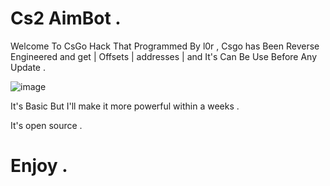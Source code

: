 # Cs2 AimBot .


Welcome To CsGo Hack That Programmed By l0r , Csgo has Been Reverse Engineered and get | Offsets | addresses | and It's Can Be Use Before Any Update .

![image](https://github.com/rootL0r/crypter/assets/157466888/10d739ee-8178-4f20-9a72-05b3a27da268)

It's Basic But I'll make it more powerful within a weeks .

It's open source .

# Enjoy .
